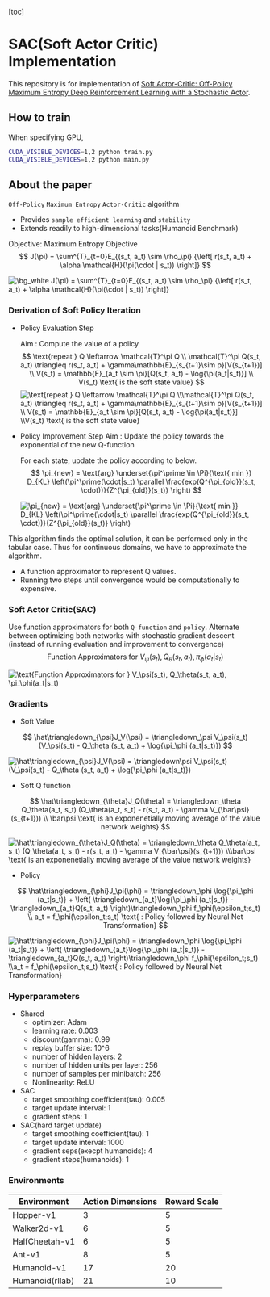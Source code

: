 [toc]



# SAC(Soft Actor Critic) Implementation

This repository is for implementation of [Soft Actor-Critic: Off-Policy Maximum Entropy Deep Reinforcement Learning with a Stochastic Actor](https://arxiv.org/abs/1801.01290).
## How to train

When specifying GPU, 
```bash
CUDA_VISIBLE_DEVICES=1,2 python train.py
CUDA_VISIBLE_DEVICES=1,2 python main.py
```


## About the paper

`Off-Policy` `Maximum Entropy` `Actor-Critic` algorithm

- Provides `sample efficient learning` and `stability`
- Extends readily to high-dimensional tasks(Humanoid Benchmark)

Objective: Maximum Entropy Objective
$$
J(\pi) = \sum^{T}_{t=0}E_{(s_t, a_t) \sim \rho_\pi} {\left[ r(s_t, a_t) + \alpha \mathcal{H}(\pi(\cdot | s_t)) \right]}
$$

<img src="https://latex.codecogs.com/svg.image?\bg_white&space;J(\pi)&space;=&space;\sum^{T}_{t=0}E_{(s_t,&space;a_t)&space;\sim&space;\rho_\pi}&space;{\left[&space;r(s_t,&space;a_t)&space;&plus;&space;\alpha&space;\mathcal{H}(\pi(\cdot&space;|&space;s_t))&space;\right]}" title="\bg_white J(\pi) = \sum^{T}_{t=0}E_{(s_t, a_t) \sim \rho_\pi} {\left[ r(s_t, a_t) + \alpha \mathcal{H}(\pi(\cdot | s_t)) \right]}" />

### **Derivation of Soft Policy Iteration**

- Policy Evaluation Step

    Aim : Compute the value of a policy
    $$
    \text{repeat } Q \leftarrow \mathcal{T}^\pi Q \\
    \mathcal{T}^\pi Q(s_t, a_t) \triangleq r(s_t, a_t) + \gamma\mathbb{E}_{s_{t+1}\sim p}[V(s_{t+1})] \\ 
    V(s_t) = \mathbb{E}_{a_t \sim \pi}[Q(s_t, a_t) - \log{\pi(a_t|s_t)}] \\
    V(s_t) \text{ is the soft state value}
    $$
    <img src="https://latex.codecogs.com/svg.image?\text{repeat&space;}&space;Q&space;\leftarrow&space;\mathcal{T}^\pi&space;Q&space;\\\mathcal{T}^\pi&space;Q(s_t,&space;a_t)&space;\triangleq&space;r(s_t,&space;a_t)&space;&plus;&space;\gamma\mathbb{E}_{s_{t&plus;1}\sim&space;p}[V(s_{t&plus;1})]&space;\\&space;V(s_t)&space;=&space;\mathbb{E}_{a_t&space;\sim&space;\pi}[Q(s_t,&space;a_t)&space;-&space;\log{\pi(a_t|s_t)}]&space;\\V(s_t)&space;\text{&space;is&space;the&space;soft&space;state&space;value}" title="\text{repeat } Q \leftarrow \mathcal{T}^\pi Q \\\mathcal{T}^\pi Q(s_t, a_t) \triangleq r(s_t, a_t) + \gamma\mathbb{E}_{s_{t+1}\sim p}[V(s_{t+1})] \\ V(s_t) = \mathbb{E}_{a_t \sim \pi}[Q(s_t, a_t) - \log{\pi(a_t|s_t)}] \\V(s_t) \text{ is the soft state value}" />

- Policy Improvement Step
    Aim : Update the policy towards the exponential of the new Q-function

    For each state, update the policy according to below.
    $$
    \pi_{new} = \text{arg} \underset{\pi^\prime \in \Pi}{\text{ min }} D_{KL} \left(\pi^\prime(\cdot|s_t) \parallel \frac{exp(Q^{\pi_{old}}(s_t, \cdot))}{Z^{\pi_{old}}(s_t)} \right)
    $$
    
    <img src="https://latex.codecogs.com/svg.image?\pi_{new}&space;=&space;\text{arg}&space;\underset{\pi^\prime&space;\in&space;\Pi}{\text{&space;min&space;}}&space;D_{KL}&space;\left(\pi^\prime(\cdot|s_t)&space;\parallel&space;\frac{exp(Q^{\pi_{old}}(s_t,&space;\cdot))}{Z^{\pi_{old}}(s_t)}&space;\right)" title="\pi_{new} = \text{arg} \underset{\pi^\prime \in \Pi}{\text{ min }} D_{KL} \left(\pi^\prime(\cdot|s_t) \parallel \frac{exp(Q^{\pi_{old}}(s_t, \cdot))}{Z^{\pi_{old}}(s_t)} \right)" />

This algorithm  finds the optimal solution, it can be performed only in the tabular case.
Thus for continuous domains, we have to approximate the algorithm.

- A function approximator to represent Q values.
- Running two steps until convergence would be computationally to expensive.



### **Soft Actor Critic(SAC)**

Use function approximators for both `Q-function` and `policy`.
Alternate between optimizing both networks with stochastic gradient descent (instead of running evaluation and improvement to convergence) 
$$
\text{Function Approximators for } V_\psi(s_t), Q_\theta(s_t, a_t), \pi_\phi(a_t|s_t)
$$

<img src="https://latex.codecogs.com/svg.image?\text{Function&space;Approximators&space;for&space;}&space;V_\psi(s_t),&space;Q_\theta(s_t,&space;a_t),&space;\pi_\phi(a_t|s_t)" title="\text{Function Approximators for } V_\psi(s_t), Q_\theta(s_t, a_t), \pi_\phi(a_t|s_t)" />



### Gradients

- Soft Value

$$
\hat\triangledown_{\psi}J_V(\psi) = \triangledown_\psi V_\psi(s_t)(V_\psi(s_t) - Q_\theta (s_t, a_t) + \log{\pi_\phi (a_t|s_t)})
$$

<img src="https://latex.codecogs.com/svg.image?\hat\triangledown_{\psi}J_V(\psi)&space;=&space;\triangledown\psi&space;V_\psi(s_t)(V_\psi(s_t)&space;-&space;Q_\theta&space;(s_t,&space;a_t)&space;&plus;&space;\log{\pi_\phi&space;(a_t|s_t)})" title="\hat\triangledown_{\psi}J_V(\psi) = \triangledown\psi V_\psi(s_t)(V_\psi(s_t) - Q_\theta (s_t, a_t) + \log{\pi_\phi (a_t|s_t)})" />



- Soft Q function

$$
\hat\triangledown_{\theta}J_Q(\theta) = \triangledown_\theta Q_\theta(a_t, s_t) (Q_\theta(a_t, s_t) - r(s_t, a_t) - \gamma V_{\bar\psi}(s_{t+1})) \\
\bar\psi \text{ is an exponenetially moving average of the value network weights}
$$

<img src="https://latex.codecogs.com/svg.image?\hat\triangledown_{\theta}J_Q(\theta)&space;=&space;\triangledown_\theta&space;Q_\theta(a_t,&space;s_t)&space;(Q_\theta(a_t,&space;s_t)&space;-&space;r(s_t,&space;a_t)&space;-&space;\gamma&space;V_{\bar\psi}(s_{t&plus;1}))&space;\\\bar\psi&space;\text{&space;is&space;an&space;exponenetially&space;moving&space;average&space;of&space;the&space;value&space;network&space;weights}" title="\hat\triangledown_{\theta}J_Q(\theta) = \triangledown_\theta Q_\theta(a_t, s_t) (Q_\theta(a_t, s_t) - r(s_t, a_t) - \gamma V_{\bar\psi}(s_{t+1})) \\\bar\psi \text{ is an exponenetially moving average of the value network weights}" />



- Policy

$$
\hat\triangledown_{\phi}J_\pi(\phi) = \triangledown_\phi \log{\pi_\phi (a_t|s_t)} + \left( \triangledown_{a_t}\log{\pi_\phi (a_t|s_t)} - \triangledown_{a_t}Q(s_t, a_t) \right)\triangledown_\phi f_\phi(\epsilon_t;s_t) \\
a_t = f_\phi(\epsilon_t;s_t) \text{ : Policy followed by Neural Net Transformation}
$$

<img src="https://latex.codecogs.com/svg.image?\hat\triangledown_{\phi}J_\pi(\phi)&space;=&space;\triangledown_\phi&space;\log{\pi_\phi&space;(a_t|s_t)}&space;&plus;&space;\left(&space;\triangledown_{a_t}\log{\pi_\phi&space;(a_t|s_t)}&space;-&space;\triangledown_{a_t}Q(s_t,&space;a_t)&space;\right)\triangledown_\phi&space;f_\phi(\epsilon_t;s_t)&space;\\a_t&space;=&space;f_\phi(\epsilon_t;s_t)&space;\text{&space;:&space;Policy&space;followed&space;by&space;Neural&space;Net&space;Transformation}" title="\hat\triangledown_{\phi}J_\pi(\phi) = \triangledown_\phi \log{\pi_\phi (a_t|s_t)} + \left( \triangledown_{a_t}\log{\pi_\phi (a_t|s_t)} - \triangledown_{a_t}Q(s_t, a_t) \right)\triangledown_\phi f_\phi(\epsilon_t;s_t) \\a_t = f_\phi(\epsilon_t;s_t) \text{ : Policy followed by Neural Net Transformation}" />

### Hyperparameters

- Shared
    - optimizer: Adam
    - learning rate: 0.003
    - discount(gamma): 0.99
    - replay buffer size: 10^6
    - number of hidden layers: 2
    - number of hidden units per layer: 256
    - number of samples per minibatch: 256
    - Nonlinearity: ReLU
- SAC
    - target smoothing coefficient(tau): 0.005
    - target update interval: 1
    - gradient steps: 1
- SAC(hard target update)
    - target smoothing coefficient(tau): 1
    - target update interval: 1000
    - gradient seps(execpt humanoids): 4
    - gradient steps(humanoids): 1

### Environments

| Environment     | Action Dimensions | Reward Scale |
| --------------- | ----------------- | ------------ |
| Hopper-v1       | 3                 | 5            |
| Walker2d-v1     | 6                 | 5            |
| HalfCheetah-v1  | 6                 | 5            |
| Ant-v1          | 8                 | 5            |
| Humanoid-v1     | 17                | 20           |
| Humanoid(rllab) | 21                | 10           |

